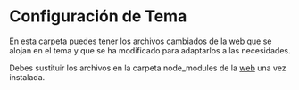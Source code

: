 # Configuración de Tema

En esta carpeta puedes tener los archivos cambiados de la [web](../web/) que se alojan en el tema 
y que se ha modificado para adaptarlos a las necesidades.

Debes sustituir los archivos en la carpeta node_modules de la [web](../web/) una vez instalada.
